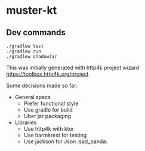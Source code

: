 # muster-kt

## Dev commands
```
./gradlew test
./gradlew run
./gradlew shadowJar
```

This was initially generated with http4k project wizard
https://toolbox.http4k.org/project

Some decisions made so far:
- General specs
  - Prefer functional style
  - Use gradle for build
  - Uber jar packaging
- Libraries
  - Use http4k with ktor
  - Use harmkrest for testing
  - Use jackson for Json :sad_panda:
